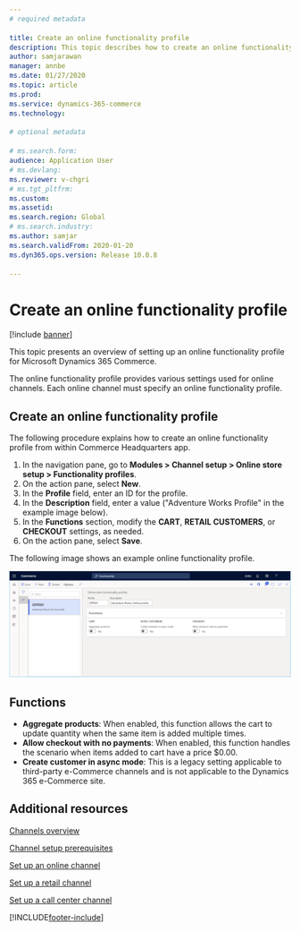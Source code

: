 ```yaml
---
# required metadata

title: Create an online functionality profile
description: This topic describes how to create an online functionality profile in Microsoft Dynamics 365 Commerce.
author: samjarawan
manager: annbe
ms.date: 01/27/2020
ms.topic: article
ms.prod: 
ms.service: dynamics-365-commerce
ms.technology: 

# optional metadata

# ms.search.form: 
audience: Application User
# ms.devlang: 
ms.reviewer: v-chgri
# ms.tgt_pltfrm: 
ms.custom: 
ms.assetid: 
ms.search.region: Global
# ms.search.industry: 
ms.author: samjar
ms.search.validFrom: 2020-01-20
ms.dyn365.ops.version: Release 10.0.8

---
```

# Create an online functionality profile

[!include [banner](includes/banner.md)]

This topic presents an overview of setting up an online functionality profile for Microsoft Dynamics 365 Commerce.

The online functionality profile provides various settings used for online channels. Each online channel must specify an online functionality profile.

## Create an online functionality profile

The following procedure explains how to create an online functionality profile from within Commerce Headquarters app.

1. In the navigation pane, go to **Modules \> Channel setup \> Online store setup \> Functionality profiles**.
1. On the action pane, select **New**.
1. In the **Profile** field, enter an ID for the profile.
1. In the **Description** field, enter a value ("Adventure Works Profile" in the example image below).
1. In the **Functions** section, modify the **CART**, **RETAIL CUSTOMERS**, or **CHECKOUT** settings, as needed.
1. On the action pane, select **Save**.

The following image shows an example online functionality profile.
  
![Online functionality profile example](media/online-functionality-profile.png)

## Functions

- **Aggregate products**: When enabled, this function allows the cart to update quantity when the same item is added multiple times.
- **Allow checkout with no payments**: When enabled, this function handles the scenario when items added to cart have a price $0.00.
- **Create customer in async mode**: This is a legacy setting applicable to third-party e-Commerce channels and is not applicable to the Dynamics 365 e-Commerce site.

## Additional resources

[Channels overview](channels-overview.md)

[Channel setup prerequisites](channels-prerequisites.md)

[Set up an online channel](channel-setup-online.md)

[Set up a retail channel](channel-setup-retail.md)

[Set up a call center channel](channel-setup-callcenter.md)


[!INCLUDE[footer-include](../includes/footer-banner.md)]
